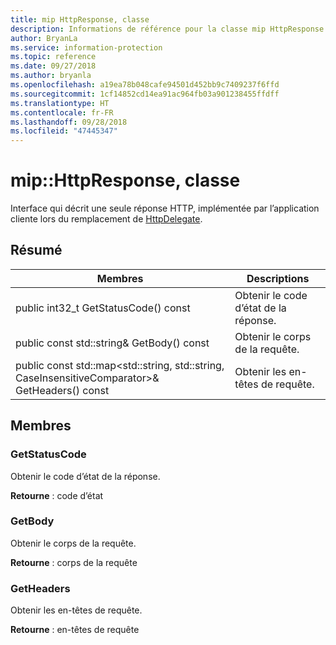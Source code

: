 ```yaml
---
title: mip HttpResponse, classe
description: Informations de référence pour la classe mip HttpResponse
author: BryanLa
ms.service: information-protection
ms.topic: reference
ms.date: 09/27/2018
ms.author: bryanla
ms.openlocfilehash: a19ea78b048cafe94501d452bb9c7409237f6ffd
ms.sourcegitcommit: 1cf14852cd14ea91ac964fb03a901238455ffdff
ms.translationtype: HT
ms.contentlocale: fr-FR
ms.lasthandoff: 09/28/2018
ms.locfileid: "47445347"
---
```

# <a name="class-miphttpresponse"></a>mip::HttpResponse, classe 
Interface qui décrit une seule réponse HTTP, implémentée par l’application cliente lors du remplacement de [HttpDelegate](class_mip_httpdelegate.md).
  
## <a name="summary"></a>Résumé
 Membres                        | Descriptions                                
--------------------------------|---------------------------------------------
 public int32_t GetStatusCode() const  |  Obtenir le code d’état de la réponse.
 public const std::string& GetBody() const  |  Obtenir le corps de la requête.
public const std::map<std::string, std::string, CaseInsensitiveComparator>& GetHeaders() const  |  Obtenir les en-têtes de requête.
  
## <a name="members"></a>Membres
  
### <a name="getstatuscode"></a>GetStatusCode
Obtenir le code d’état de la réponse.

  
**Retourne** : code d’état
  
### <a name="getbody"></a>GetBody
Obtenir le corps de la requête.

  
**Retourne** : corps de la requête
  
### <a name="getheaders"></a>GetHeaders
Obtenir les en-têtes de requête.

  
**Retourne** : en-têtes de requête